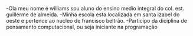 -Ola meu nome é williams sou aluno do ensino medio integral do col. est. guillerme de almeida.
-Minha escola esta localizada em santa izabel do oeste e pertence ao nucleo de francisco beltrão. 
-Participo da diciplina de pensamento computacional, ou seja iniciante na programação


